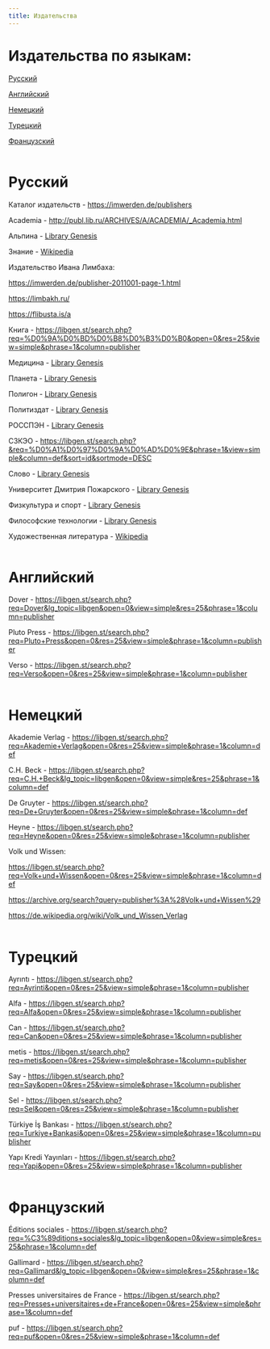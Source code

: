 ```yaml
---
title: Издательства
---
```


# Издательства по языкам:

[Русский](#russian)

[Английский](#english)

[Немецкий](#german)

[Турецкий](#turkish)

[Французский](#french)
<br><br>

<a id="russian"></a>
# Русский

Каталог издательств - <https://imwerden.de/publishers>

Academia - <http://publ.lib.ru/ARCHIVES/A/ACADEMIA/_Academia.html>

Альпина - [Library Genesis](https://libgen.st/search.php?&req=%D0%90%D0%BB%D1%8C%D0%BF%D0%B8%D0%BD%D0%B0&phrase=1&view=simple&column=publisher&sort=year&sortmode=DESC)

Знание - [Wikipedia](https://ru.wikipedia.org/wiki/%D0%97%D0%BD%D0%B0%D0%BD%D0%B8%D0%B5_(%D0%B8%D0%B7%D0%B4%D0%B0%D1%82%D0%B5%D0%BB%D1%8C%D1%81%D1%82%D0%B2%D0%BE,_%D0%9C%D0%BE%D1%81%D0%BA%D0%B2%D0%B0))

Издательство Ивана Лимбаха:

<https://imwerden.de/publisher-2011001-page-1.html>

<https://limbakh.ru/>

<https://flibusta.is/a>

Книга - <https://libgen.st/search.php?req=%D0%9A%D0%BD%D0%B8%D0%B3%D0%B0&open=0&res=25&view=simple&phrase=1&column=publisher>

Медицина - [Library Genesis](https://libgen.st/search.php?req=%D0%BC%D0%B5%D0%B4%D0%B8%D1%86%D0%B8%D0%BD%D0%B0&open=0&res=25&view=simple&phrase=1&column=publisher)

Планета - [Library Genesis](https://libgen.st/search.php?&req=%D0%9F%D0%BB%D0%B0%D0%BD%D0%B5%D1%82%D0%B0&phrase=1&view=simple&column=publisher&sort=year&sortmode=DESC&page=18)

Полигон - [Library Genesis](https://libgen.st/search.php?req=%D0%BF%D0%BE%D0%BB%D0%B8%D0%B3%D0%BE%D0%BD&lg_topic=libgen&open=0&view=simple&res=25&phrase=1&column=publisher)

Политиздат - [Library Genesis](https://libgen.st/search.php?req=%D0%BF%D0%BE%D0%BB%D0%B8%D1%82%D0%B8%D0%B7%D0%B4%D0%B0%D1%82&lg_topic=libgen&open=0&view=simple&res=25&phrase=1&column=def)

РОССПЭН - [Library Genesis](https://libgen.st/search.php?req=%D0%A0%D0%9E%D0%A1%D0%A1%D0%9F%D0%AD%D0%9D&lg_topic=libgen&open=0&view=simple&res=25&phrase=1&column=def)

СЗКЭО - <https://libgen.st/search.php?&req=%D0%A1%D0%97%D0%9A%D0%AD%D0%9E&phrase=1&view=simple&column=def&sort=id&sortmode=DESC>

Слово - [Library Genesis](https://libgen.st/search.php?&req=%D0%A1%D0%BB%D0%BE%D0%B2%D0%BE&phrase=1&view=simple&column=publisher&sort=year&sortmode=DESC)

Университет Дмитрия Пожарского - [Library Genesis](https://libgen.st/search.php?req=%D0%A3%D0%BD%D0%B8%D0%B2%D0%B5%D1%80%D1%81%D0%B8%D1%82%D0%B5%D1%82+%D0%94%D0%BC%D0%B8%D1%82%D1%80%D0%B8%D1%8F+%D0%9F%D0%BE%D0%B6%D0%B0%D1%80%D1%81%D0%BA%D0%BE%D0%B3%D0%BE&open=0&res=25&view=simple&phrase=1&column=def)

Физкультура и спорт - [Library Genesis](https://libgen.st/search.php?req=%D0%A4%D0%B8%D0%B7%D0%BA%D1%83%D0%BB%D1%8C%D1%82%D1%83%D1%80%D0%B0+%D0%B8+%D1%81%D0%BF%D0%BE%D1%80%D1%82&lg_topic=libgen&open=0&view=simple&res=25&phrase=1&column=publisher)

Философские технологии - [Library Genesis](https://libgen.st/search.php?&req=%D0%A4%D0%B8%D0%BB%D0%BE%D1%81%D0%BE%D1%84%D1%81%D0%BA%D0%B8%D0%B5+%D1%82%D0%B5%D1%85%D0%BD%D0%BE%D0%BB%D0%BE%D0%B3%D0%B8%D0%B8&phrase=1&view=simple&column=series&sort=year&sortmode=DESC)

Художественная литература - [Wikipedia](https://ru.wikipedia.org/wiki/%D0%A5%D1%83%D0%B4%D0%BE%D0%B6%D0%B5%D1%81%D1%82%D0%B2%D0%B5%D0%BD%D0%BD%D0%B0%D1%8F_%D0%BB%D0%B8%D1%82%D0%B5%D1%80%D0%B0%D1%82%D1%83%D1%80%D0%B0_(%D0%B8%D0%B7%D0%B4%D0%B0%D1%82%D0%B5%D0%BB%D1%8C%D1%81%D1%82%D0%B2%D0%BE))
<br><br>

<a id="english"></a>
# Английский

Dover - <https://libgen.st/search.php?req=Dover&lg_topic=libgen&open=0&view=simple&res=25&phrase=1&column=publisher>

Pluto Press - <https://libgen.st/search.php?req=Pluto+Press&open=0&res=25&view=simple&phrase=1&column=publisher>

Verso - <https://libgen.st/search.php?req=Verso&open=0&res=25&view=simple&phrase=1&column=publisher>
<br><br>

<a id="german"></a>
# Немецкий

Akademie Verlag - <https://libgen.st/search.php?req=Akademie+Verlag&open=0&res=25&view=simple&phrase=1&column=def>

C.H. Beck - <https://libgen.st/search.php?req=C.H.+Beck&lg_topic=libgen&open=0&view=simple&res=25&phrase=1&column=def>

De Gruyter - <https://libgen.st/search.php?req=De+Gruyter&open=0&res=25&view=simple&phrase=1&column=def>

Heyne - <https://libgen.st/search.php?req=Heyne&open=0&res=25&view=simple&phrase=1&column=publisher>

Volk und Wissen:

<https://libgen.st/search.php?req=Volk+und+Wissen&open=0&res=25&view=simple&phrase=1&column=def>

<https://archive.org/search?query=publisher%3A%28Volk+und+Wissen%29>

<https://de.wikipedia.org/wiki/Volk_und_Wissen_Verlag>
<br><br>

<a id="turkish"></a>
# Турецкий

Ayrıntı - <https://libgen.st/search.php?req=Ayrinti&open=0&res=25&view=simple&phrase=1&column=publisher>

Alfa - <https://libgen.st/search.php?req=Alfa&open=0&res=25&view=simple&phrase=1&column=publisher>

Can - <https://libgen.st/search.php?req=Can&open=0&res=25&view=simple&phrase=1&column=publisher>

metis - <https://libgen.st/search.php?req=metis&open=0&res=25&view=simple&phrase=1&column=publisher>

Say - <https://libgen.st/search.php?req=Say&open=0&res=25&view=simple&phrase=1&column=publisher>

Sel - <https://libgen.st/search.php?req=Sel&open=0&res=25&view=simple&phrase=1&column=publisher>

Türkiye İş Bankası - <https://libgen.st/search.php?req=Turkiye+Bankasi&open=0&res=25&view=simple&phrase=1&column=publisher>

Yapı Kredi Yayınları - <https://libgen.st/search.php?req=Yapi&open=0&res=25&view=simple&phrase=1&column=publisher>
<br><br>

<a id="french"></a>
# Французский

Éditions sociales - <https://libgen.st/search.php?req=%C3%89ditions+sociales&lg_topic=libgen&open=0&view=simple&res=25&phrase=1&column=def>

Gallimard - <https://libgen.st/search.php?req=Gallimard&lg_topic=libgen&open=0&view=simple&res=25&phrase=1&column=def>

Presses universitaires de France - <https://libgen.st/search.php?req=Presses+universitaires+de+France&open=0&res=25&view=simple&phrase=1&column=def>

puf - <https://libgen.st/search.php?req=puf&open=0&res=25&view=simple&phrase=1&column=def>